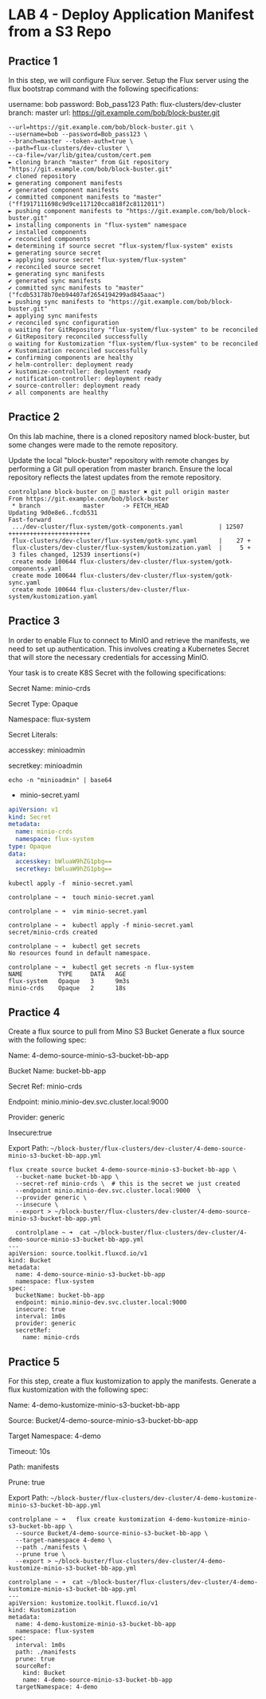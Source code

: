 # LAB 4 - Deploy Application Manifest from a S3 Repo

## Practice 1 

In this step, we will configure Flux server. Setup the Flux server using the flux bootstrap command with the following specifications:

username: bob
password: Bob_pass123
Path: flux-clusters/dev-cluster
branch: master
url: https://git.example.com/bob/block-buster.git


```shell controlplane ~ ➜  flux bootstrap git \
--url=https://git.example.com/bob/block-buster.git \
--username=bob --password=Bob_pass123 \
--branch=master --token-auth=true \
--path=flux-clusters/dev-cluster \
--ca-file=/var/lib/gitea/custom/cert.pem
► cloning branch "master" from Git repository "https://git.example.com/bob/block-buster.git"
✔ cloned repository
► generating component manifests
✔ generated component manifests
✔ committed component manifests to "master" ("ff1917111698c9d9ce117120cca818f2c8112011")
► pushing component manifests to "https://git.example.com/bob/block-buster.git"
► installing components in "flux-system" namespace
✔ installed components
✔ reconciled components
► determining if source secret "flux-system/flux-system" exists
► generating source secret
► applying source secret "flux-system/flux-system"
✔ reconciled source secret
► generating sync manifests
✔ generated sync manifests
✔ committed sync manifests to "master" ("fcdb53178b70eb94407af2654194299ad845aaac")
► pushing sync manifests to "https://git.example.com/bob/block-buster.git"
► applying sync manifests
✔ reconciled sync configuration
◎ waiting for GitRepository "flux-system/flux-system" to be reconciled
✔ GitRepository reconciled successfully
◎ waiting for Kustomization "flux-system/flux-system" to be reconciled
✔ Kustomization reconciled successfully
► confirming components are healthy
✔ helm-controller: deployment ready
✔ kustomize-controller: deployment ready
✔ notification-controller: deployment ready
✔ source-controller: deployment ready
✔ all components are healthy
```

## Practice 2 

On this lab machine, there is a cloned repository named block-buster, but some changes were made to the remote repository.


Update the local "block-buster" repository with remote changes by performing a Git pull operation from master branch. Ensure the local repository reflects the latest updates from the remote repository.

```shell 
controlplane block-buster on  master ✖ git pull origin master 
From https://git.example.com/bob/block-buster
 * branch            master     -> FETCH_HEAD
Updating 9d0e8e6..fcdb531
Fast-forward
 .../dev-cluster/flux-system/gotk-components.yaml          | 12507 +++++++++++++++++++++++
 flux-clusters/dev-cluster/flux-system/gotk-sync.yaml      |    27 +
 flux-clusters/dev-cluster/flux-system/kustomization.yaml  |     5 +
 3 files changed, 12539 insertions(+)
 create mode 100644 flux-clusters/dev-cluster/flux-system/gotk-components.yaml
 create mode 100644 flux-clusters/dev-cluster/flux-system/gotk-sync.yaml
 create mode 100644 flux-clusters/dev-cluster/flux-system/kustomization.yaml

```


## Practice 3 

In order to enable Flux to connect to MinIO and retrieve the manifests, we need to set up authentication. This involves creating a Kubernetes Secret that will store the necessary credentials for accessing MinIO.


Your task is to create K8S Secret with the following specifications:

Secret Name: minio-crds

Secret Type: Opaque

Namespace: flux-system

Secret Literals:

accesskey: minioadmin

secretkey: minioadmin


```shell 
echo -n "minioadmin" | base64
```

-  minio-secret.yaml 
```yml 
apiVersion: v1
kind: Secret
metadata:
  name: minio-crds
  namespace: flux-system
type: Opaque
data:
  accesskey: bWluaW9hZG1pbg==
  secretkey: bWluaW9hZG1pbg==
```

```shell 
kubectl apply -f  minio-secret.yaml 

controlplane ~ ➜  touch minio-secret.yaml 

controlplane ~ ➜  vim minio-secret.yaml 

controlplane ~ ➜  kubectl apply -f minio-secret.yaml 
secret/minio-crds created

controlplane ~ ➜  kubectl get secrets 
No resources found in default namespace.

controlplane ~ ➜  kubectl get secrets -n flux-system 
NAME          TYPE     DATA   AGE
flux-system   Opaque   3      9m3s
minio-crds    Opaque   2      18s

```


## Practice 4

Create a flux source to pull from Mino S3 Bucket Generate a flux source with the following spec: 

Name: 4-demo-source-minio-s3-bucket-bb-app

Bucket Name: bucket-bb-app

Secret Ref: minio-crds

Endpoint: minio.minio-dev.svc.cluster.local:9000

Provider: generic

Insecure:true

Export Path: `~/block-buster/flux-clusters/dev-cluster/4-demo-source-minio-s3-bucket-bb-app.yml`


```shell 
flux create source bucket 4-demo-source-minio-s3-bucket-bb-app \
  --bucket-name bucket-bb-app \
  --secret-ref minio-crds \  # this is the secret we just created 
  --endpoint minio.minio-dev.svc.cluster.local:9000  \
  --provider generic \
  --insecure \
  --export > ~/block-buster/flux-clusters/dev-cluster/4-demo-source-minio-s3-bucket-bb-app.yml

  controlplane ~ ➜  cat ~/block-buster/flux-clusters/dev-cluster/4-demo-source-minio-s3-bucket-bb-app.yml
---
apiVersion: source.toolkit.fluxcd.io/v1
kind: Bucket
metadata:
  name: 4-demo-source-minio-s3-bucket-bb-app
  namespace: flux-system
spec:
  bucketName: bucket-bb-app
  endpoint: minio.minio-dev.svc.cluster.local:9000
  insecure: true
  interval: 1m0s
  provider: generic
  secretRef:
    name: minio-crds
```


## Practice 5

For this step, create a flux kustomization to apply the manifests.
Generate a flux kustomization with the following spec:

Name: 4-demo-kustomize-minio-s3-bucket-bb-app

Source: Bucket/4-demo-source-minio-s3-bucket-bb-app

Target Namespace: 4-demo

Timeout: 10s

Path: manifests

Prune: true

Export Path: `~/block-buster/flux-clusters/dev-cluster/4-demo-kustomize-minio-s3-bucket-bb-app.yml`


```shell
controlplane ~ ➜   flux create kustomization 4-demo-kustomize-minio-s3-bucket-bb-app \
  --source Bucket/4-demo-source-minio-s3-bucket-bb-app \
  --target-namespace 4-demo \
  --path ./manifests \
  --prune true \
  --export > ~/block-buster/flux-clusters/dev-cluster/4-demo-kustomize-minio-s3-bucket-bb-app.yml

controlplane ~ ➜  cat ~/block-buster/flux-clusters/dev-cluster/4-demo-kustomize-minio-s3-bucket-bb-app.yml
---
apiVersion: kustomize.toolkit.fluxcd.io/v1
kind: Kustomization
metadata:
  name: 4-demo-kustomize-minio-s3-bucket-bb-app
  namespace: flux-system
spec:
  interval: 1m0s
  path: ./manifests
  prune: true
  sourceRef:
    kind: Bucket
    name: 4-demo-source-minio-s3-bucket-bb-app
  targetNamespace: 4-demo
```